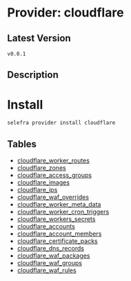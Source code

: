 # Provider: cloudflare

## Latest Version 

```
v0.0.1
```
## Description 


# Install 

```
selefra provider install cloudflare
```


## Tables 

- [cloudflare_worker_routes](cloudflare_worker_routes.md)
- [cloudflare_zones](cloudflare_zones.md)
- [cloudflare_access_groups](cloudflare_access_groups.md)
- [cloudflare_images](cloudflare_images.md)
- [cloudflare_ips](cloudflare_ips.md)
- [cloudflare_waf_overrides](cloudflare_waf_overrides.md)
- [cloudflare_worker_meta_data](cloudflare_worker_meta_data.md)
- [cloudflare_worker_cron_triggers](cloudflare_worker_cron_triggers.md)
- [cloudflare_workers_secrets](cloudflare_workers_secrets.md)
- [cloudflare_accounts](cloudflare_accounts.md)
- [cloudflare_account_members](cloudflare_account_members.md)
- [cloudflare_certificate_packs](cloudflare_certificate_packs.md)
- [cloudflare_dns_records](cloudflare_dns_records.md)
- [cloudflare_waf_packages](cloudflare_waf_packages.md)
- [cloudflare_waf_groups](cloudflare_waf_groups.md)
- [cloudflare_waf_rules](cloudflare_waf_rules.md)


